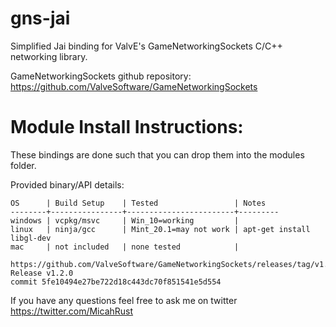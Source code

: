 # gns-jai

Simplified Jai binding for ValvE's GameNetworkingSockets C/C++ networking library.

GameNetworkingSockets github repository: https://github.com/ValveSoftware/GameNetworkingSockets

Module Install Instructions:
============================

These bindings are done such that you can drop them into the modules folder.

Provided binary/API details:
```
OS      | Build Setup    | Tested                 | Notes
--------+----------------+------------------------+---------
windows | vcpkg/msvc     | Win_10=working         |
linux   | ninja/gcc      | Mint_20.1=may not work | apt-get install libgl-dev
mac     | not included   | none tested            |

https://github.com/ValveSoftware/GameNetworkingSockets/releases/tag/v1.2.0
Release v1.2.0
commit 5fe10494e27be722d18c443dc70f851541e5d554
```

If you have any questions feel free to ask me on twitter https://twitter.com/MicahRust
